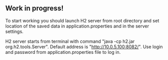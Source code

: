<h2>Work in progress!</h2>


To start working you should launch H2 server from root directory and set location of the saved data in application.properties and in the server settings.

H2 server starts from terminal with command "java -cp h2.jar org.h2.tools.Server". Default address is "http://10.0.5.100:8082/". Use login and password from application.properties file to log in.
